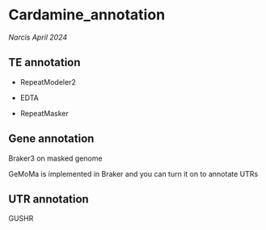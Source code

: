 # Cardamine_annotation

*Narcis April 2024*

## TE annotation

* RepeatModeler2 

* EDTA 

* RepeatMasker

## Gene annotation
Braker3 on masked genome

GeMoMa is implemented in Braker and you can turn it on to annotate UTRs

## UTR annotation
GUSHR 



